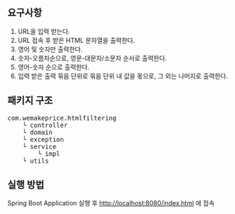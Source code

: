 ## 요구사항

1. URL을 입력 받는다.
2. URL 접속 후 받은 HTML 문자열을 출력한다.
3. 영어 및 숫자만 출력한다.
4. 숫자-오름차순으로, 영문-대문자/소문자 순서로 출력한다.
5. 영어-숫자 순으로 출력한다.
6. 입력 받은 출력 묶음 단위로 묶음 단위 내 값을 몫으로, 그 외는 나머지로 출력한다.

## 패키지 구조
<pre>
com.wemakeprice.htmlfiltering
    └ controller
    └ domain
    └ exception
    └ service
        └ impl
    └ utils
</pre>

## 실행 방법

Spring Boot Application 실행 후 [http://localhost:8080/index.html](http://localhost:8080/index.html) 에 접속
